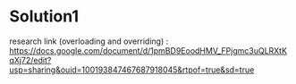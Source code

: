 # Solution1

research link (overloading and overriding) :  
https://docs.google.com/document/d/1pmBD9EoodHMV_FPjgmc3uQLRXtKqXj72/edit?usp=sharing&ouid=100193847467687918045&rtpof=true&sd=true

